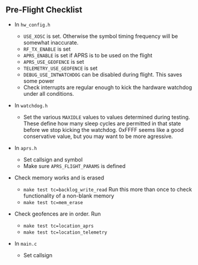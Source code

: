 ## Pre-Flight Checklist ##

- In `hw_config.h`
  - `USE_XOSC` is set. Otherwise the symbol timing frequency will be
    somewhat inaccurate.
  - `RF_TX_ENABLE` is set
  - `APRS_ENABLE` is set if APRS is to be used on the flight
  - `APRS_USE_GEOFENCE` is set
  - `TELEMETRY_USE_GEOFENCE` is set
  - `DEBUG_USE_INTWATCHDOG` can be disabled during flight. This saves some power
  - Check interrupts are regular enough to kick the hardware
    watchdog under all conditions.

- In `watchdog.h`
  - Set the various `MAXIDLE` values to values determined during
    testing. These define how many sleep cycles are permitted in that
    state before we stop kicking the watchdog. 0xFFFF seems like a
    good conservative value, but you may want to be more agressive.

- In `aprs.h`
  - Set callsign and symbol
  - Make sure `APRS_FLIGHT_PARAMS` is defined

- Check memory works and is erased
  - `make test tc=backlog_write_read` Run this more than once to check functionality of a non-blank memory
  - `make test tc=mem_erase`

- Check geofences are in order. Run
  - `make test tc=location_aprs`
  - `make test tc=location_telemetry`

- In `main.c`
  - Set callsign
